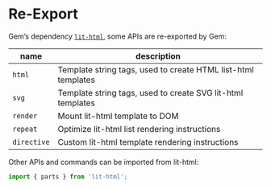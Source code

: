 # Re-Export

Gem’s dependency [`lit-html`](https://github.com/Polymer/lit-html), some APIs are re-exported by Gem:

| name        | description                                                   |
| ----------- | ------------------------------------------------------------- |
| `html`      | Template string tags, used to create HTML list-html templates |
| `svg`       | Template string tags, used to create SVG lit-html templates   |
| `render`    | Mount lit-html template to DOM                                |
| `repeat`    | Optimize lit-html list rendering instructions                 |
| `directive` | Custom lit-html template rendering instructions               |

Other APIs and commands can be imported from lit-html:

```js
import { parts } from 'lit-html';
```
